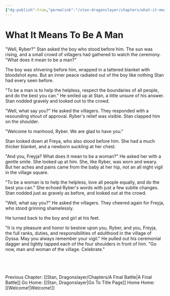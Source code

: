 ```yaml
---
{"dg-publish":true,"permalink":"/stan-dragonslayer/chapters/what-it-means-to-be-a-man/"}
---
```


# What It Means To Be A Man

"Well, Ryber?" Stan asked the boy who stood before him. The sun was rising, and a small crowd of villagers had gathered to watch the ceremony.  "What does it mean to be a man?"

The boy was shivering before him, wrapped in a tattered blanket with bloodshot eyes. But an inner peace radiated out of the boy like nothing Stan had every seen before. 

"To be a man is to help the helpless, respect the boundaries of all people, and do the best you can." He smiled up at Stan, a little unsure of his answer. Stan nodded gravely and looked out to the crowd.

"Well, what say you?" He asked the villagers. They responded with a resounding shout of approval. Ryber's relief was visible. Stan clapped him on the shoulder.

"Welcome to manhood, Ryber. We are glad to have you."

Stan looked down at Freya, who also stood before him. She had a much thicker blanket, and a newborn suckling at her chest. 

"And you, Freyja? What does it mean to be a woman?" He asked her with a gentle smile. She looked up at him. She, like Ryber, was worn and weary. But her aches and pains came from the baby at her hip, not an all night vigil in the village square.

"To be a woman is to help the helpless, love all people equally, and do the best you can." She echoed Ryber's words with just a few subtle changes. Stan nodded just as gravely as before, and looked out at the crowd.

"Well, what say you?" He asked the villagers. They cheered again for Freyja, who stood grinning shamelessly. 

He turned back to the boy and girl at his feet. 

"It is my pleasure and honor to bestow upon you, Ryber, and you, Freyja, the full ranks, duties, and responsibilities of adulthood in the village of Dyssa. May you always remember your vigil." He pulled out his ceremonial dagger and lightly tapped each of the four shoulders in front of him. "Go now, man and woman of the village. Celebrate."

  
---
Previous Chapter: [[Stan, Dragonslayer/Chapters/A Final Battle\|A Final Battle]]
Go Home: [[Stan, Dragonslayer\|Go To Title Page]]
Home Home: [[Welcome!\|Welcome!]]
